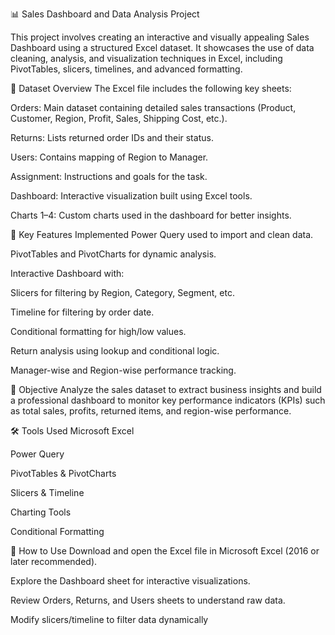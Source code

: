📊 Sales Dashboard and Data Analysis Project

This project involves creating an interactive and visually appealing Sales Dashboard using a structured Excel dataset. It showcases the use of data cleaning, analysis, and visualization techniques in Excel, including PivotTables, slicers, timelines, and advanced formatting.

📁 Dataset Overview
The Excel file includes the following key sheets:

Orders: Main dataset containing detailed sales transactions (Product, Customer, Region, Profit, Sales, Shipping Cost, etc.).

Returns: Lists returned order IDs and their status.

Users: Contains mapping of Region to Manager.

Assignment: Instructions and goals for the task.

Dashboard: Interactive visualization built using Excel tools.

Charts 1–4: Custom charts used in the dashboard for better insights.

🧠 Key Features Implemented
Power Query used to import and clean data.

PivotTables and PivotCharts for dynamic analysis.

Interactive Dashboard with:

Slicers for filtering by Region, Category, Segment, etc.

Timeline for filtering by order date.

Conditional formatting for high/low values.

Return analysis using lookup and conditional logic.

Manager-wise and Region-wise performance tracking.

🎯 Objective
Analyze the sales dataset to extract business insights and build a professional dashboard to monitor key performance indicators (KPIs) such as total sales, profits, returned items, and region-wise performance.

🛠 Tools Used
Microsoft Excel

Power Query

PivotTables & PivotCharts

Slicers & Timeline

Charting Tools

Conditional Formatting

📌 How to Use
Download and open the Excel file in Microsoft Excel (2016 or later recommended).

Explore the Dashboard sheet for interactive visualizations.

Review Orders, Returns, and Users sheets to understand raw data.

Modify slicers/timeline to filter data dynamically
